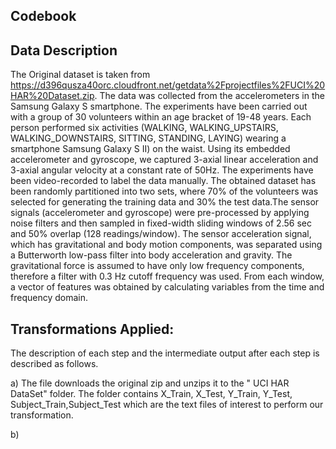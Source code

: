 Codebook
----------

Data Description
-----------------
The Original dataset is taken from https://d396qusza40orc.cloudfront.net/getdata%2Fprojectfiles%2FUCI%20HAR%20Dataset.zip. The data was collected 
from the accelerometers in the Samsung Galaxy S smartphone. The experiments have been carried out with a group of 30 volunteers within an age bracket 
of 19-48 years. Each person performed six activities (WALKING, WALKING_UPSTAIRS, WALKING_DOWNSTAIRS, SITTING, STANDING, LAYING) wearing a smartphone 
Samsung Galaxy S II) on the waist. Using its embedded accelerometer and gyroscope, we captured 3-axial linear acceleration and 3-axial angular velocity
at a constant rate of 50Hz. The experiments have been video-recorded to label the data manually. The obtained dataset has been randomly partitioned into 
two sets, where 70% of the volunteers was selected for generating the training data and 30% the test data.The sensor signals (accelerometer and gyroscope) 
were pre-processed by applying noise filters and then sampled in fixed-width sliding windows of 2.56 sec and 50% overlap (128 readings/window). 
The sensor acceleration signal, which has gravitational and body motion components, was separated using a Butterworth low-pass filter into body 
acceleration and gravity. The gravitational force is assumed to have only low frequency components, therefore a filter with 0.3 Hz cutoff frequency 
was used. From each window, a vector of features was obtained by calculating variables from the time and frequency domain. 

Transformations Applied:
-------------------------
The description of each step and the intermediate output after each step is described as follows.

a) The file downloads the original zip and unzips it to the " UCI HAR DataSet" folder. The folder contains
X_Train, X_Test, Y_Train, Y_Test, Subject_Train,Subject_Test which are the text files of interest to perform our
transformation.

b)

